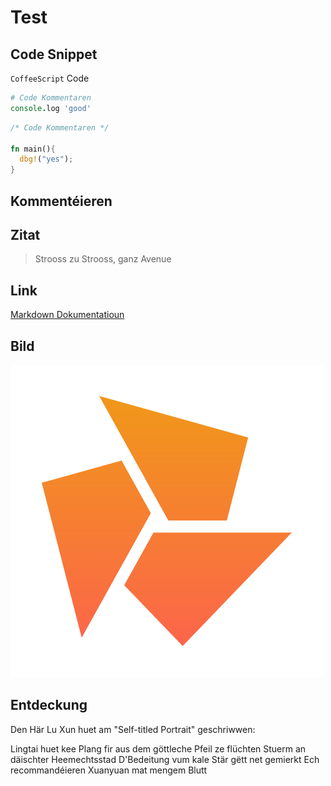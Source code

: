 [Markdown global Kommentaren]:#

# Test

## Code Snippet

`CoffeeScript` Code

```coffee
# Code Kommentaren
console.log 'good'


```

```rust
/* Code Kommentaren */

fn main(){
  dbg!("yes");
}
```

## Kommentéieren

<!-- HTML 注释 --> 

<!-- 多行注释 --> 

## Zitat

> Strooss zu Strooss, ganz Avenue

## Link

[Markdown Dokumentatioun](https://github.com/xxai-art/xxai-art-md)

## Bild

![xxAI.Art Brand Identitéit](https://raw.githubusercontent.com/xxai-art/web/main/file/svg/logo.svg)

## Entdeckung

Den Här Lu Xun huet am "Self-titled Portrait" geschriwwen:

  Lingtai huet kee Plang fir aus dem göttleche Pfeil ze flüchten
  Stuerm an däischter Heemechtsstad
  D'Bedeitung vum kale Stär gëtt net gemierkt
  Ech recommandéieren Xuanyuan mat mengem Blutt
